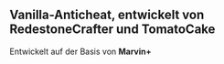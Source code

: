 ## Vanilla-Anticheat, entwickelt von RedestoneCrafter und TomatoCake
 Entwickelt auf der Basis von **Marvin+**
